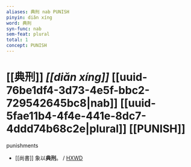 ```yaml
---
aliases: 典刑 nab PUNISH
pinyin: diǎn xíng
word: 典刑
syn-func: nab
sem-feat: plural
total: 1
concept: PUNISH 
---
```

# [[典刑]] *[[diǎn xíng]]*  [[uuid-76be1df4-3d73-4e5f-bbc2-729542645bc8|nab]] [[uuid-5fae11b4-4f4e-441e-8dc7-4ddd74b68c2e|plural]] [[PUNISH]]
punishments
 - [[尚書]] 象以**典刑**。
                     / [HXWD](https://hxwd.org/textview.html?location=KR1b0001_tls_002-2a.75)